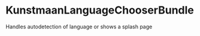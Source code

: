 KunstmaanLanguageChooserBundle
==============================

Handles autodetection of language or shows a splash page